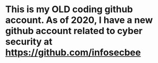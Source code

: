 # This is my OLD coding github account. As of 2020, I have a new github account related to cyber security at https://github.com/infosecbee
